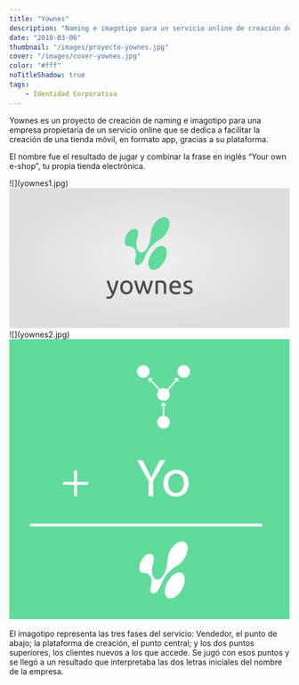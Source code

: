 ```yaml
---
title: "Yownes"
description: "Naming e imagotipo para un servicio online de creación de tiendas móviles"
date: "2018-03-06"
thumbnail: "/images/proyecto-yownes.jpg"
cover: "/images/cover-yownes.jpg"
color: "#fff"
noTitleShadow: true
tags:
    - Identidad Corporativa
---
```


Yownes es un proyecto de creación de naming e imagotipo para una empresa propietaria de un servicio online que se dedica a facilitar la creación de una tienda móvil, en formato app, gracias a su plataforma.

El nombre fue el resultado de jugar y combinar la frase en inglés “Your own e-shop”, tu propia tienda electrónica.

<hidden>
![](yownes1.jpg)
<img src="yownes1.jpg" />
</hidden>
<zoom-image src="yownes1.jpg" zoomSrc='yownes1.jpg' atl='Nombre'></zoom-image>

<divide>
<hidden>
![](yownes2.jpg)
<img src="yownes2.jpg" />
</hidden>
<zoom-image src="yownes2.jpg"  zoomSrc='yownes2.jpg' alt='Imagotipo'></zoom-image>

El imagotipo representa las tres fases del servicio: Vendedor, el punto de abajo; la plataforma de creación, el punto central; y los dos puntos superiores, los clientes nuevos a los que accede. Se jugó con esos puntos y se llegó a un resultado que interpretaba las dos letras iniciales del nombre de la empresa.

</divide>
